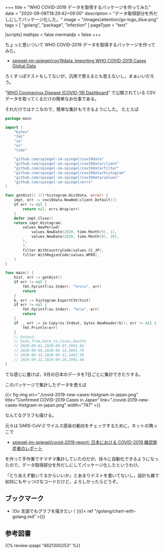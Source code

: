 +++
title = "WHO COVID-2019 データを取得するパッケージを作ってみた"
date =  "2020-09-08T18:29:42+09:00"
description = "データ取得部分を外だしにしてパッケージ化した。"
image = "/images/attention/go-logo_blue.png"
tags  = [ "golang", "package", "infection" ]
pageType = "text"

[scripts]
  mathjax = false
  mermaidjs = false
+++

ちょっと思いついて WHO COVID-2019 データを取得するパッケージを作ってみた。

- [spiegel-im-spiegel/cov19data: Importing WHO COVID-2019 Cases Global Data](https://github.com/spiegel-im-spiegel/cov19data)

ろくすっぽテストもしてないが，汎用で使えるとも思えないし，まぁいいだろう。

“[WHO Coronavirus Disease (COVID-19) Dashboard](https://covid19.who.int/)” で公開されている CSV データを取ってくるだけの簡単なお仕事である。

それだけではナニなので，簡単な集計もできるようにした。
たとえば

```go
package main

import (
    "bytes"
    "fmt"
    "io"
    "os"
    "time"

    "github.com/spiegel-im-spiegel/cov19data"
    "github.com/spiegel-im-spiegel/cov19data/client"
    "github.com/spiegel-im-spiegel/cov19data/filter"
    "github.com/spiegel-im-spiegel/cov19data/histogram"
    "github.com/spiegel-im-spiegel/cov19data/values"
    "github.com/spiegel-im-spiegel/errs"
)

func getHist() ([]*histogram.HistData, error) {
    impt, err := cov19data.NewWeb(client.Default())
    if err != nil {
        return nil, errs.Wrap(err)
    }
    defer impt.Close()
    return impt.Histogram(
        values.NewPeriod(
            values.NewDate(2020, time.Month(9), 1),
            values.NewDate(2020, time.Month(9), 28),
        ),
        7,
        filter.WithCountryCode(values.CC_JP),
        filter.WithRegionCode(values.WPRO),
    )
}

func main() {
    hist, err := getHist()
    if err != nil {
        fmt.Fprintf(os.Stderr, "%+v\n", err)
        return
    }
    b, err := histogram.ExportCSV(hist)
    if err != nil {
        fmt.Fprintf(os.Stderr, "%v\n", err)
        return
    }
    if _, err := io.Copy(os.Stdout, bytes.NewReader(b)); err != nil {
        fmt.Println(err)
    }
    // Output:
    // Date_from,Date_to,Cases,Deaths
    // 2020-09-01,2020-09-07,3991,84
    // 2020-09-08,2020-09-14,3801,79
    // 2020-09-15,2020-09-21,3483,58
    // 2020-09-22,2020-09-28,2991,48
}
```

てな感じに書けば，9月の日本のデータを7日ごとに集計できたりする。

このパッケージで集計したデータを使えば

{{< fig-img src="./covid-2019-new-cases-histgram-in-japan.png" title="Confirmed COVID-2019 Cases in Japan" link="./covid-2019-new-cases-histgram-in-japan.png" width="747" >}}

なんてなグラフも描ける。

元々は SARS-CoV-2 ウイルス感染の動向をチェックするために，ネットの隅っこで

- [spiegel-im-spiegel/covid-2019-report: 日本における COVID-2019 確認発症者のレポート](https://github.com/spiegel-im-spiegel/covid-2019-report)

を作って手作業でチマチマ集計していたのだが，徐々に自動化できるようになったので，データ取得部分を外だしにしてパッケージ化したというわけ。

「とりあえず動いてるからいいか」とあまりテストを書いてないし，設計も雑で如何にもやっつけなコードだけど，よろしかったらどうぞ。

## ブックマーク

- [Go 言語でもグラフを描きたい！]({{< ref "/golang/chart-with-golang.md" >}})

[Go]: https://golang.org/ "The Go Programming Language"

## 参考図書

{{% review-paapi "4621300253" %}} <!-- プログラミング言語Go -->
